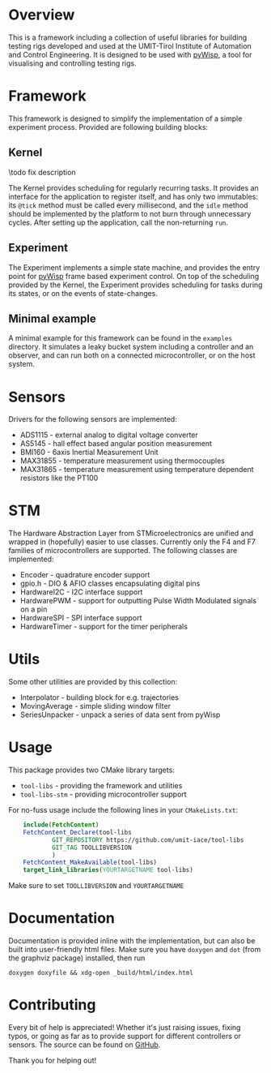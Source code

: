 # Overview

This is a framework including a collection of useful libraries for building
testing rigs developed and used at the UMIT-Tirol Institute of Automation and
Control Engineering. It is designed to be used with
[pyWisp](https://github.com/umit-iace/tool-pywisp), a tool for visualising and
controlling testing rigs.

# Framework
This framework is designed to simplify the implementation of a simple experiment
process. Provided are following building blocks:

## Kernel
\todo fix description

The Kernel provides scheduling for regularly recurring tasks. It provides an
interface for the application to register itself, and has only two immutables:
its `@tick` method must be called every millisecond, and the `idle`
method should be implemented by the platform to not burn through unnecessary
cycles.
After setting up the application, call the non-returning `run`.

## Experiment
The Experiment implements a simple state machine, and provides the entry point
for [pyWisp](https://github.com/umit-iace/tool-pywisp) frame based experiment
control.
On top of the scheduling provided by the Kernel, the Experiment provides
scheduling for tasks during its states, or on the events of state-changes.

## Minimal example
A minimal example for this framework can be found in the `examples` directory.
It simulates a leaky bucket system including a controller and an observer, and
can run both on a connected microcontroller, or on the host system. 

# Sensors
Drivers for the following sensors are implemented:
 - ADS1115 - external analog to digital voltage converter
 - AS5145 - hall effect based angular position measurement
 - BMI160 - 6axis Inertial Measurement Unit
 - MAX31855 - temperature measurement using thermocouples
 - MAX31865 - temperature measurement using temperature dependent resistors like
 the PT100
 
# STM
The Hardware Abstraction Layer from STMicroelectronics are unified and wrapped
in (hopefully) easier to use classes.
Currently only the F4 and F7 families of microcontrollers are supported. The
following classes are implemented:
 - Encoder - quadrature encoder support
 - gpio.h - DIO & AFIO classes encapsulating digital pins
 - HardwareI2C - I2C interface support
 - HardwarePWM - support for outputting Pulse Width Modulated signals on a pin
 - HardwareSPI - SPI interface support
 - HardwareTimer - support for the timer peripherals

# Utils
Some other utilities are provided by this collection:
 - Interpolator - building block for e.g. trajectories
 - MovingAverage - simple sliding window filter
 - SeriesUnpacker - unpack a series of data sent from pyWisp

# Usage
This package provides two CMake library targets:
 - `tool-libs` - providing the framework and utilities
 - `tool-libs-stm` - providing microcontroller support

For no-fuss usage include the following lines in your `CMakeLists.txt`:
``` cmake
    include(FetchContent)
    FetchContent_Declare(tool-libs
            GIT_REPOSITORY https://github.com/umit-iace/tool-libs
            GIT_TAG TOOLLIBVERSION
            )
    FetchContent_MakeAvailable(tool-libs)
    target_link_libraries(YOURTARGETNAME tool-libs)
```

Make sure to set `TOOLLIBVERSION` and `YOURTARGETNAME`

# Documentation
Documentation is provided inline with the implementation, but can also be built
into user-friendly html files. Make sure you have `doxygen` and `dot` (from the
graphviz package) installed, then run
``` shell
doxygen doxyfile && xdg-open _build/html/index.html
```

# Contributing

Every bit of help is appreciated! Whether it's just raising issues, fixing
typos, or going as far as to provide support for different controllers or
sensors. The source can be found on
[GitHub](https://github.com/umit-iace/tool-libs).

Thank you for helping out!

